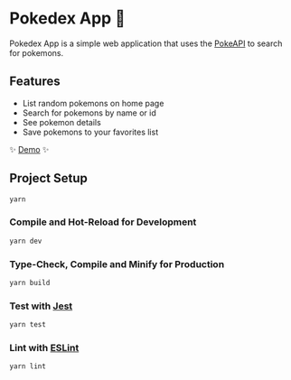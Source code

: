 # Pokedex App 👾

Pokedex App is a simple web application that uses the [PokeAPI](https://pokeapi.co/) to search for pokemons.

## Features

- List random pokemons on home page
- Search for pokemons by name or id
- See pokemon details
- Save pokemons to your favorites list

✨ [Demo](https://#) ✨

## Project Setup

```sh
yarn
```

### Compile and Hot-Reload for Development

```sh
yarn dev
```

### Type-Check, Compile and Minify for Production

```sh
yarn build
```

### Test with [Jest](https://jestjs.io/)

```sh
yarn test
```

### Lint with [ESLint](https://eslint.org/)

```sh
yarn lint
```
